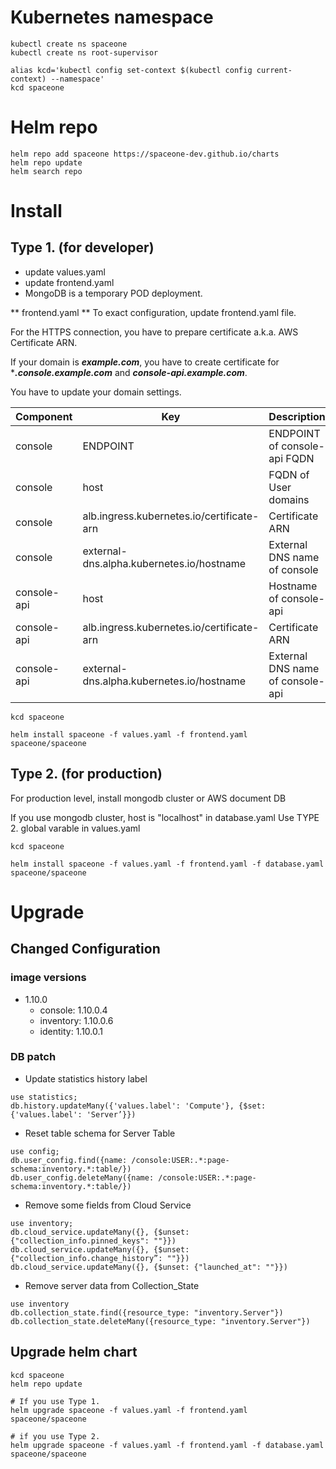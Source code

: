 # Kubernetes namespace

~~~
kubectl create ns spaceone
kubectl create ns root-supervisor

alias kcd='kubectl config set-context $(kubectl config current-context) --namespace'
kcd spaceone
~~~

# Helm repo

~~~
helm repo add spaceone https://spaceone-dev.github.io/charts
helm repo update
helm search repo
~~~

# Install

## Type 1. (for developer)
* update values.yaml
* update frontend.yaml
* MongoDB is a temporary POD deployment.

** frontend.yaml **
To exact configuration, update frontend.yaml file.

For the HTTPS connection, you have to prepare certificate a.k.a. AWS Certificate ARN.

If your domain is ***example.com***, you have to create certificate for ****.console.example.com*** and ***console-api.example.com***.


You have to update your domain settings.

| Component |	Key 				| Description |
| --- 		| --- 				| --- |
| console	| ENDPOINT 			| ENDPOINT of console-api FQDN |
| console	| host				| FQDN of User domains |
| console	| alb.ingress.kubernetes.io/certificate-arn |  Certificate ARN |
| console 	| external-dns.alpha.kubernetes.io/hostname | External DNS name of console	|
| console-api	| host				| Hostname of console-api |
| console-api	| alb.ingress.kubernetes.io/certificate-arn |  Certificate ARN |
| console-api	| external-dns.alpha.kubernetes.io/hostname | External DNS name of console-api	|

~~~
kcd spaceone

helm install spaceone -f values.yaml -f frontend.yaml spaceone/spaceone

~~~


## Type 2. (for production)

For production level, install mongodb cluster or AWS document DB

If you use mongodb cluster,
host is "localhost" in database.yaml
Use TYPE 2. global varable in values.yaml

~~~
kcd spaceone

helm install spaceone -f values.yaml -f frontend.yaml -f database.yaml spaceone/spaceone

~~~

# Upgrade
## Changed Configuration
### image versions
- 1.10.0
    - console: 1.10.0.4
    - inventory: 1.10.0.6
    - identity: 1.10.0.1

### DB patch
- Update statistics history label
```
use statistics;
db.history.updateMany({'values.label': 'Compute'}, {$set: {'values.label': 'Server’}})
```

- Reset table schema for Server Table
```
use config;
db.user_config.find({name: /console:USER:.*:page-schema:inventory.*:table/})
db.user_config.deleteMany({name: /console:USER:.*:page-schema:inventory.*:table/})
```

- Remove some fields from Cloud Service
```
use inventory;
db.cloud_service.updateMany({}, {$unset: {"collection_info.pinned_keys": ""}})
db.cloud_service.updateMany({}, {$unset: {"collection_info.change_history”: ""}})
db.cloud_service.updateMany({}, {$unset: {"launched_at": ""}})
```

- Remove server data from Collection_State
```
use inventory
db.collection_state.find({resource_type: "inventory.Server"})
db.collection_state.deleteMany({resource_type: "inventory.Server"})
```


## Upgrade helm chart

~~~
kcd spaceone
helm repo update

# If you use Type 1.
helm upgrade spaceone -f values.yaml -f frontend.yaml spaceone/spaceone

# if you use Type 2.
helm upgrade spaceone -f values.yaml -f frontend.yaml -f database.yaml spaceone/spaceone
~~~
